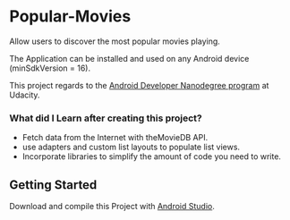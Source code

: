 # Popular-Movies
Allow users to discover the most popular movies playing.

The Application can be installed and used on any Android device (minSdkVersion = 16).

This project regards to the <a href="https://www.udacity.com/course/android-developer-nanodegree-by-google--nd801" title="Android Developer Nanodegree program">Android Developer Nanodegree program</a> at Udacity.

### What did I Learn after creating this project?
<ul>
<li>Fetch data from the Internet with theMovieDB API.</li>
<li>use adapters and custom list layouts to populate list views.</li>
<li>Incorporate libraries to simplify the amount of code you need to write.</li>
</ul>

## Getting Started
Download and compile this Project with <a href="https://developer.android.com/studio" title="Android Studio">Android Studio</a>.

